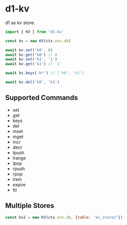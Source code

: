 # d1-kv

d1 as kv store.

```js
import { KV } from 'd1-kv'

const kv = new KV(ctx.env.db)

await kv.set('k0', 0)
await kv.get('k0') // 0
await kv.set('k1', '1')
await kv.get('k1') // '1'

await kv.keys('k*') // ['k0', 'k1']

await kv.del('k0', 'k1')
```

## Supported Commands

- set
- get
- keys
- del
- mset
- mget
- incr
- decr
- lpush
- lrange
- lpop
- rpush
- rpop
- lrem
- expire
- ttl

## Multiple Stores

```js
const kv2 = new KV(ctx.env.db, {table: 'kv_store2'})
```